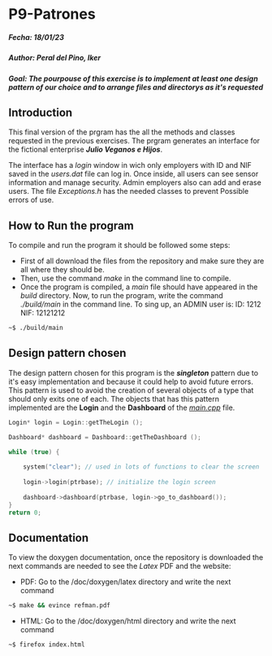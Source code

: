 # P9-Patrones

##### Fecha: 18/01/23
##### Author: Peral del Pino, Iker
##### Goal: The pourpouse of this exercise is to implement at least one design pattern of our choice and to arrange files and directorys as it's requested

## Introduction

This final version of the prgram has the all the methods and classes requested in the previous exercises. The prgram generates an interface for the fictional enterprise ***Julio Veganos e Hijos***. 

The interface has a *login* window in wich only employers with ID and NIF saved in the *users.dat* file can log in. Once inside, all users can see sensor information and manage security. Admin employers also can add and erase users. The file *Exceptions.h* has the needed classes to prevent Possible errors of use.

## How to Run the program

To compile and run the program it should be followed some steps:

* First of all download the files from the repository and make sure they are all where they should be.
* Then, use the command *make* in the command line to compile.
* Once the program is compiled, a *main* file should have appeared in the *build* directory. Now, to run the program, write the command *./build/main* in the command line. To sing up, an ADMIN user is: ID: 1212  NIF: 12121212

```bash
~$ ./build/main

```

## Design pattern chosen

The design pattern chosen for this program is the ***singleton*** pattern due to it's easy implementation and because it could help to avoid future errors. This pattern is used to avoid the creation of several objects of a type that should only exits one of each. The objects that has this pattern implemented are the **Login** and the **Dashboard** of the *[main.cpp](https://github.com/clases-julio/p9-patrones-iperal2021/blob/main/src/main.cpp)* file.
```c
Login* login = Login::getTheLogin ();

Dashboard* dashboard = Dashboard::getTheDashboard ();

while (true) {
       
    system("clear"); // used in lots of functions to clear the screen
        
    login->login(ptrbase); // initialize the login screen
        
    dashboard->dashboard(ptrbase, login->go_to_dashboard());
}
return 0;
```

## Documentation

To view the doxygen documentation, once the repository is downloaded the next commands are needed to see the *Latex* PDF and the website:

* PDF: Go to the /doc/doxygen/latex directory and write the next command

```bash
~$ make && evince refman.pdf
```
* HTML: Go to the /doc/doxygen/html directory and write the next command

```bash
~$ firefox index.html
```
